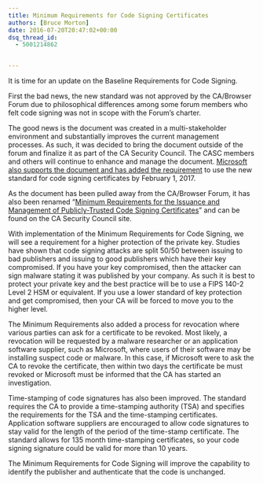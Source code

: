 ```yaml
---
title: Minimum Requirements for Code Signing Certificates
authors: [Bruce Morton]
date: 2016-07-20T20:47:02+00:00
dsq_thread_id:
  - 5001214862


---
```

It is time for an update on the Baseline Requirements for Code Signing.

First the bad news, the new standard was not approved by the CA/Browser Forum due to philosophical differences among some forum members who felt code signing was not in scope with the Forum’s charter.

The good news is the document was created in a multi-stakeholder environment and substantially improves the current management processes. As such, it was decided to bring the document outside of the forum and finalize it as part of the CA Security Council. The CASC members and others will continue to enhance and manage the document. [Microsoft also supports the document and has added the requirement][1] to use the new standard for code signing certificates by February 1, 2017.

As the document has been pulled away from the CA/Browser Forum, it has also been renamed “[Minimum Requirements for the Issuance and Management of Publicly-Trusted Code Signing Certificates][2]” and can be found on the CA Security Council site.

With implementation of the Minimum Requirements for Code Signing, we will see a requirement for a higher protection of the private key. Studies have shown that code signing attacks are split 50/50 between issuing to bad publishers and issuing to good publishers which have their key compromised. If you have your key compromised, then the attacker can sign malware stating it was published by your company. As such it is best to protect your private key and the best practice will be to use a FIPS 140-2 Level 2 HSM or equivalent. If you use a lower standard of key protection and get compromised, then your CA will be forced to move you to the higher level.

The Minimum Requirements also added a process for revocation where various parties can ask for a certificate to be revoked. Most likely, a revocation will be requested by a malware researcher or an application software supplier, such as Microsoft, where users of their software may be installing suspect code or malware. In this case, if Microsoft were to ask the CA to revoke the certificate, then within two days the certificate be must revoked or Microsoft must be informed that the CA has started an investigation.

Time-stamping of code signatures has also been improved. The standard requires the CA to provide a time-stamping authority (TSA) and specifies the requirements for the TSA and the time-stamping certificates. Application software suppliers are encouraged to allow code signatures to stay valid for the length of the period of the time-stamp certificate. The standard allows for 135 month time-stamping certificates, so your code signing signature could be valid for more than 10 years.

The Minimum Requirements for Code Signing will improve the capability to identify the publisher and authenticate that the code is unchanged.

 [1]: http://social.technet.microsoft.com/wiki/contents/articles/31633.microsoft-trusted-root-program-requirements.aspx
 [2]: /uploads/2016/09/Minimum-requirements-for-the-Issuance-and-Management-of-code-signing.pdf